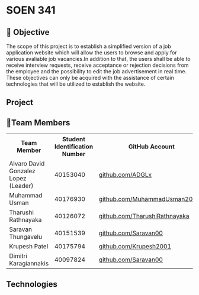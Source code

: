 # SOEN 341

## 🎯 Objective
The scope of this project is to establish a simplified version of a job application website which will allow the users to browse and apply for various avaliable job vacancies.In addition to that, the users shall be able to receive interview requests, receive acceptance or rejection decisions from the employee and the possibility to edit the job advertisement in real time. These objectives can only be acquired with the assistance of certain technologies that will be utilized to establish the website. 
## Project



## :busts_in_silhouette:Team Members
<table>
  <tr>
    <th>Team Member</th>
    <th>Student Identification Number</th>
    <th>GitHub Account</th>
  </tr>
  <tr>
    <td>Alvaro David Gonzalez Lopez (Leader)</td>
    <td>40153040</td>
    <td><a href="https://github.com/ADGLx" target="_blank">github.com/ADGLx</a></td>
 </tr>
 <tr>
    <td>Muhammad Usman</td>
    <td>40176930</td>
    <td><a href="https://github.com/MuhammadUsman20002" target="_blank">github.com/MuhammadUsman20002</a></td>
 </tr>
  <tr>
    <td>Tharushi Rathnayaka</td>
    <td>40126072</td>
    <td><a href="https://github.com/TharushiRathnayaka" target="_blank">github.com/TharushiRathnayaka</a></td>
  </tr>
  <tr>
    <td>Saravan Thungavelu</td>
    <td>40151539</td>
    <td><a href="https://github.com/Saravan00" target="_blank">github.com/Saravan00</a></td>
  </tr>
  <tr>
    <td>Krupesh Patel</td>
    <td>40175794</td>
    <td><a href="https://github.com/Krupesh2001" target="_blank">github.com/Krupesh2001</a></td>
  </tr>
  <tr>
    <td>Dimitri Karagiannakis</td>
    <td>40097824</td>
    <td><a href="https://github.com/Saravan00" target="_blank">github.com/Saravan00</a></td>
  </tr>
  <tr>
</table>

## Technologies

